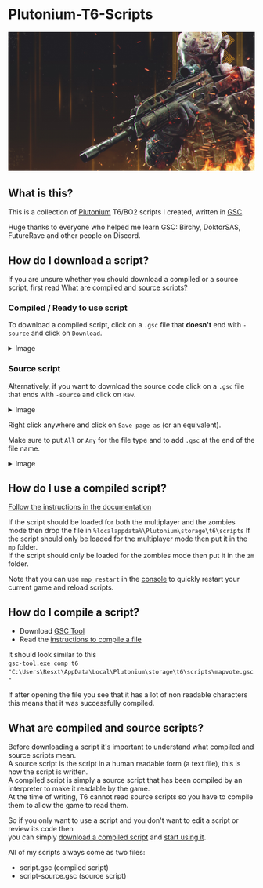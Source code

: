 # Plutonium-T6-Scripts

[![image](cover.jpg)](https://plutonium.pw/)

## What is this?

This is a collection of [Plutonium](https://plutonium.pw/docs/intro/) T6/BO2 scripts I created, written in [GSC](https://plutonium.pw/docs/modding/gsc/).  

Huge thanks to everyone who helped me learn GSC: Birchy, DoktorSAS, FutureRave and other people on Discord.

## How do I download a script?

If you are unsure whether you should download a compiled or a source script, first read [What are compiled and source scripts?](#what-are-compiled-and-source-scripts)

### Compiled / Ready to use script

To download a compiled script, click on a `.gsc` file that **doesn't** end with `-source` and click on `Download`.
<details>
  <summary>Image</summary>
  
  ![image](https://user-images.githubusercontent.com/55228336/196939333-85cc9f1f-4446-4421-b76d-e4a4d198fdb9.png)
  ![image](https://user-images.githubusercontent.com/55228336/196939820-e278baa1-c02d-4e27-b4da-14308c83c851.png)
</details>  

### Source script

Alternatively, if you want to download the source code click on a `.gsc` file that ends with `-source` and click on `Raw`.

<details>
  <summary>Image</summary>
  
  ![image](https://user-images.githubusercontent.com/55228336/196944459-de91a8a5-61f3-4cdc-9682-63af0b53f1fa.png)
  ![image](https://user-images.githubusercontent.com/55228336/196945099-98f56acb-8150-4ef1-8ba2-17d943e8dbd2.png)
</details>

Right click anywhere and click on `Save page as` (or an equivalent).

Make sure to put `All` or `Any` for the file type and to add `.gsc` at the end of the file name.

<details>
  <summary>Image</summary>
  
  ![image](https://user-images.githubusercontent.com/55228336/196947110-4df947b8-e72e-45a6-a66d-30dcb5abb2f4.png)
</details>

## How do I use a compiled script?

[Follow the instructions in the documentation](https://plutonium.pw/docs/modding/loading-mods/#loading-existing-scripts-on-t6)

If the script should be loaded for both the multiplayer and the zombies mode then drop the file in `%localappdata%\Plutonium\storage\t6\scripts`
If the script should only be loaded for the multiplayer mode then put it in the `mp` folder.  
If the script should only be loaded for the zombies mode then put it in the `zm` folder.  

Note that you can use `map_restart` in the [console](https://plutonium.pw/docs/opening-console/) to quickly restart your current game and reload scripts.

## How do I compile a script?

<!---
Replace with Plutonium's documentation instead when it's up-to-date
--->

- Download [GSC Tool](https://github.com/xensik/gsc-tool/releases/latest)
- Read the [instructions to compile a file](https://github.com/xensik/gsc-tool#usage)

It should look similar to this  
`gsc-tool.exe comp t6 "C:\Users\Resxt\AppData\Local\Plutonium\storage\t6\scripts\mapvote.gsc"`  

If after opening the file you see that it has a lot of non readable characters this means that it was successfully compiled.

## What are compiled and source scripts?

Before downloading a script it's important to understand what compiled and source scripts mean.  
A source script is the script in a human readable form (a text file), this is how the script is written.  
A compiled script is simply a source script that has been compiled by an interpreter to make it readable by the game.  
At the time of writing, T6 cannot read source scripts so you have to compile them to allow the game to read them.

So if you only want to use a script and you don't want to edit a script or review its code then  
you can simply [download a compiled script](#compiled--ready-to-use-script) and [start using it](#how-do-i-use-a-compiled-script).

All of my scripts always come as two files:

- script.gsc (compiled script)
- script-source.gsc (source script)

